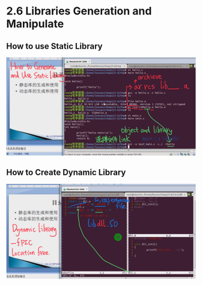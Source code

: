 # 2.6 Libraries Generation and Manipulate

## How to use Static Library

![1](https://github.com/knightsummon/Makefile/blob/master/2.6%20Libraries%20Generation%20and%20Manipulate.assets/1.jpg)

## How to Create Dynamic Library

![2](https://github.com/knightsummon/Makefile/blob/master/2.6%20Libraries%20Generation%20and%20Manipulate.assets/2.jpg)
